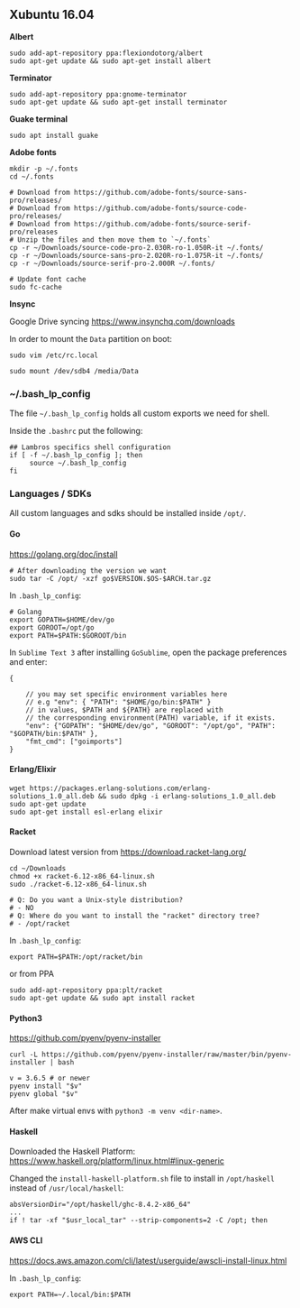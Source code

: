## Xubuntu 16.04

**Albert**

```
sudo add-apt-repository ppa:flexiondotorg/albert
sudo apt-get update && sudo apt-get install albert
```

**Terminator**

```
sudo add-apt-repository ppa:gnome-terminator
sudo apt-get update && sudo apt-get install terminator
```

**Guake terminal**

```
sudo apt install guake
```

**Adobe fonts**

```
mkdir -p ~/.fonts
cd ~/.fonts

# Download from https://github.com/adobe-fonts/source-sans-pro/releases/
# Download from https://github.com/adobe-fonts/source-code-pro/releases/
# Download from https://github.com/adobe-fonts/source-serif-pro/releases
# Unzip the files and then move them to `~/.fonts`
cp -r ~/Downloads/source-code-pro-2.030R-ro-1.050R-it ~/.fonts/
cp -r ~/Downloads/source-sans-pro-2.020R-ro-1.075R-it ~/.fonts/
cp -r ~/Downloads/source-serif-pro-2.000R ~/.fonts/

# Update font cache
sudo fc-cache
```

**Insync**

Google Drive syncing https://www.insynchq.com/downloads

In order to mount the `Data` partition on boot:

```
sudo vim /etc/rc.local

sudo mount /dev/sdb4 /media/Data
```

### ~/.bash_lp_config

The file `~/.bash_lp_config` holds all custom exports we need for shell.

Inside the `.bashrc` put the following:

```
## Lambros specifics shell configuration
if [ -f ~/.bash_lp_config ]; then
     source ~/.bash_lp_config
fi
```

### Languages / SDKs

All custom languages and sdks should be installed inside `/opt/`.

#### Go

https://golang.org/doc/install

```
# After downloading the version we want
sudo tar -C /opt/ -xzf go$VERSION.$OS-$ARCH.tar.gz
```

In `.bash_lp_config`:

```
# Golang
export GOPATH=$HOME/dev/go
export GOROOT=/opt/go
export PATH=$PATH:$GOROOT/bin
```

In `Sublime Text 3` after installing `GoSublime`, open the package preferences and enter:

```
{

	// you may set specific environment variables here
	// e.g "env": { "PATH": "$HOME/go/bin:$PATH" }
	// in values, $PATH and ${PATH} are replaced with
	// the corresponding environment(PATH) variable, if it exists.
	"env": {"GOPATH": "$HOME/dev/go", "GOROOT": "/opt/go", "PATH": "$GOPATH/bin:$PATH" },
	"fmt_cmd": ["goimports"]
}
```

#### Erlang/Elixir

```
wget https://packages.erlang-solutions.com/erlang-solutions_1.0_all.deb && sudo dpkg -i erlang-solutions_1.0_all.deb
sudo apt-get update
sudo apt-get install esl-erlang elixir
```

#### Racket

Download latest version from https://download.racket-lang.org/

```
cd ~/Downloads
chmod +x racket-6.12-x86_64-linux.sh
sudo ./racket-6.12-x86_64-linux.sh

# Q: Do you want a Unix-style distribution?
# - NO
# Q: Where do you want to install the "racket" directory tree?
# - /opt/racket
```

In `.bash_lp_config`:

```
export PATH=$PATH:/opt/racket/bin
```

or from PPA

```
sudo add-apt-repository ppa:plt/racket
sudo apt-get update && sudo apt install racket
```

#### Python3

https://github.com/pyenv/pyenv-installer

```
curl -L https://github.com/pyenv/pyenv-installer/raw/master/bin/pyenv-installer | bash

v = 3.6.5 # or newer
pyenv install "$v"
pyenv global "$v"
```

After make virtual envs with `python3 -m venv <dir-name>`. 

#### Haskell

Downloaded the Haskell Platform: https://www.haskell.org/platform/linux.html#linux-generic

Changed the `install-haskell-platform.sh` file to install in `/opt/haskell` instead of `/usr/local/haskell`:

```
absVersionDir="/opt/haskell/ghc-8.4.2-x86_64"
...
if ! tar -xf "$usr_local_tar" --strip-components=2 -C /opt; then

```

#### AWS CLI

https://docs.aws.amazon.com/cli/latest/userguide/awscli-install-linux.html

In `.bash_lp_config`:

```
export PATH=~/.local/bin:$PATH
```
